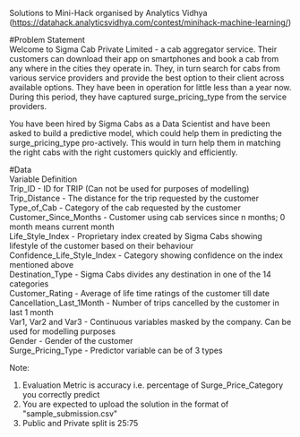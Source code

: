 Solutions to Mini-Hack organised by Analytics Vidhya (https://datahack.analyticsvidhya.com/contest/minihack-machine-learning/) <br />

#Problem Statement <br />
Welcome to Sigma Cab Private Limited - a cab aggregator service. Their customers can download their app on smartphones and book a cab from any where in the cities they operate in. They, in turn search for cabs from various service providers and provide the best option to their client across available options. They have been in operation for little less than a year now. During this period, they have captured surge_pricing_type from the service providers. <br/>

You have been hired by Sigma Cabs as a Data Scientist and have been asked to build a predictive model, which could help them in predicting the surge_pricing_type pro-actively. This would in turn help them in matching the right cabs with the right customers quickly and efficiently. <br/>


#Data <br />
Variable Definition<br />
Trip_ID - ID for TRIP (Can not be used for purposes of modelling)<br />
Trip_Distance - The distance for the trip requested by the customer<br />
Type_of_Cab - Category of the cab requested by the customer<br />
Customer_Since_Months - Customer using cab services since n months; 0 month means current month<br />
Life_Style_Index - Proprietary index created by Sigma Cabs showing lifestyle of the customer based on their behaviour<br />
Confidence_Life_Style_Index - Category showing confidence on the index mentioned above<br />
Destination_Type - Sigma Cabs divides any destination in one of the 14 categories<br />
Customer_Rating - Average of life time ratings of the customer till date<br />
Cancellation_Last_1Month - Number of trips cancelled by the customer in last 1 month<br />
Var1, Var2 and Var3 - Continuous variables masked by the company. Can be used for modelling purposes<br />
Gender - Gender of the customer<br />
Surge_Pricing_Type - Predictor variable can be of 3 types<br />

Note:<br />
1. Evaluation Metric is accuracy i.e. percentage of Surge_Price_Category you correctly predict<br />
2. You are expected to upload the solution in the format of "sample_submission.csv"<br />
3. Public and Private split is 25:75<br />